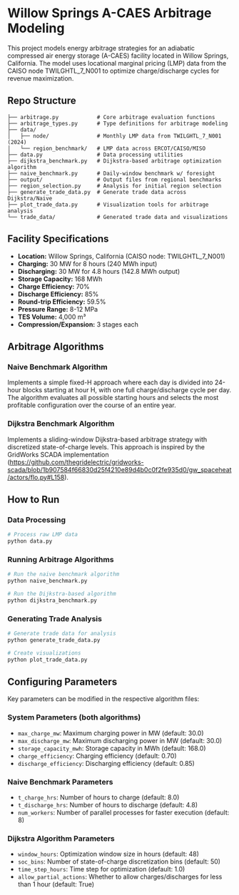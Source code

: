 # Willow Springs A-CAES Arbitrage Modeling

This project models energy arbitrage strategies for an adiabatic compressed air energy storage (A-CAES) facility located in Willow Springs, California. The model uses locational marginal pricing (LMP) data from the CAISO node TWILGHTL_7_N001 to optimize charge/discharge cycles for revenue maximization.

## Repo Structure

```text
├── arbitrage.py            # Core arbitrage evaluation functions
├── arbitrage_types.py      # Type definitions for arbitrage modeling
├── data/
│   ├── node/               # Monthly LMP data from TWILGHTL_7_N001 (2024)
│   └── region_benchmark/   # LMP data across ERCOT/CAISO/MISO
├── data.py                 # Data processing utilities
├── dijkstra_benchmark.py   # Dijkstra-based arbitrage optimization algorithm
├── naive_benchmark.py      # Daily-window benchmark w/ foresight
├── output/                 # Output files from regional benchmarks
├── region_selection.py     # Analysis for initial region selection
├── generate_trade_data.py  # Generate trade data across Dijkstra/Naive
├── plot_trade_data.py      # Visualization tools for arbitrage analysis
└── trade_data/             # Generated trade data and visualizations
```

## Facility Specifications

- **Location:** Willow Springs, California (CAISO node: TWILGHTL_7_N001)
- **Charging:** 30 MW for 8 hours (240 MWh input)
- **Discharging:** 30 MW for 4.8 hours (142.8 MWh output)
- **Storage Capacity:** 168 MWh
- **Charge Efficiency:** 70%
- **Discharge Efficiency:** 85%
- **Round-trip Efficiency:** 59.5%
- **Pressure Range:** 8-12 MPa
- **TES Volume:** 4,000 m³
- **Compression/Expansion:** 3 stages each

## Arbitrage Algorithms

### Naive Benchmark Algorithm

Implements a simple fixed-H approach where each day is divided into 24-hour blocks starting at hour H, with one full charge/discharge cycle per day. The algorithm evaluates all possible starting hours and selects the most profitable configuration over the course of an entire year.

### Dijkstra Benchmark Algorithm

Implements a sliding-window Dijkstra-based arbitrage strategy with discretized state-of-charge levels. This approach is inspired by the GridWorks SCADA implementation (https://github.com/thegridelectric/gridworks-scada/blob/1b907584f66830d25f4210e89d4b0c0f2fe935d0/gw_spaceheat/actors/flo.py#L158).

## How to Run

### Data Processing

```bash
# Process raw LMP data
python data.py
```

### Running Arbitrage Algorithms

```bash
# Run the naive benchmark algorithm
python naive_benchmark.py

# Run the Dijkstra-based algorithm
python dijkstra_benchmark.py
```

### Generating Trade Analysis

```bash
# Generate trade data for analysis
python generate_trade_data.py

# Create visualizations
python plot_trade_data.py
```

## Configuring Parameters

Key parameters can be modified in the respective algorithm files:

### System Parameters (both algorithms)

- `max_charge_mw`: Maximum charging power in MW (default: 30.0)
- `max_discharge_mw`: Maximum discharging power in MW (default: 30.0)
- `storage_capacity_mwh`: Storage capacity in MWh (default: 168.0)
- `charge_efficiency`: Charging efficiency (default: 0.70)
- `discharge_efficiency`: Discharging efficiency (default: 0.85)

### Naive Benchmark Parameters

- `t_charge_hrs`: Number of hours to charge (default: 8.0)
- `t_discharge_hrs`: Number of hours to discharge (default: 4.8)
- `num_workers`: Number of parallel processes for faster execution (default: 8)

### Dijkstra Algorithm Parameters

- `window_hours`: Optimization window size in hours (default: 48)
- `soc_bins`: Number of state-of-charge discretization bins (default: 50)
- `time_step_hours`: Time step for optimization (default: 1.0)
- `allow_partial_actions`: Whether to allow charges/discharges for less than 1 hour (default: True)
